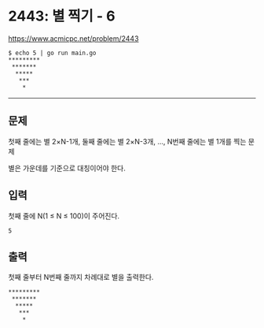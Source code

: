 # 2443: 별 찍기 - 6

https://www.acmicpc.net/problem/2443

```
$ echo 5 | go run main.go
*********
 *******
  *****
   ***
    *
```

---

## 문제

첫째 줄에는 별 2×N-1개, 둘째 줄에는 별 2×N-3개, ..., N번째 줄에는 별 1개를 찍는
문제

별은 가운데를 기준으로 대칭이어야 한다.

## 입력

첫째 줄에 N(1 ≤ N ≤ 100)이 주어진다.

```
5
```

## 출력

첫째 줄부터 N번째 줄까지 차례대로 별을 출력한다.

```
*********
 *******
  *****
   ***
    *
```

